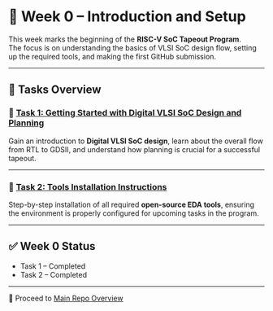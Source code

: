 # 📘 Week 0 – Introduction and Setup

This week marks the beginning of the **RISC-V SoC Tapeout Program**.  
The focus is on understanding the basics of VLSI SoC design flow, setting up the required tools, and making the first GitHub submission.

---

## 📂 Tasks Overview

### 🔹 [Task 1: Getting Started with Digital VLSI SoC Design and Planning](./TASK1/README.md)
Gain an introduction to **Digital VLSI SoC design**, learn about the overall flow from RTL to GDSII, and understand how planning is crucial for a successful tapeout.

---

### 🔹 [Task 2: Tools Installation Instructions](./TASK2/README.md)
Step-by-step installation of all required **open-source EDA tools**, ensuring the environment is properly configured for upcoming tasks in the program.

---


## ✅ Week 0 Status
- Task 1 – Completed  
- Task 2 – Completed  

---

🔗 Proceed to [Main Repo Overview](../README.md)
